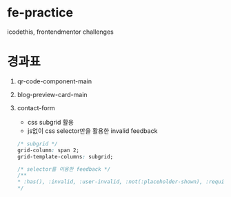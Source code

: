 # fe-practice

icodethis, frontendmentor challenges

# 경과표

1. qr-code-component-main
2. blog-preview-card-main
3. contact-form

   - css subgrid 활용
   - js없이 css selector만을 활용한 invalid feedback

   ```css
   /* subgrid */
   grid-column: span 2;
   grid-template-columns: subgrid;

   /* selector를 이용한 feedback */
   /**
   * :has(), :invalid, :user-invalid, :not(:placeholder-shown), :required, ...
   */
   ```
